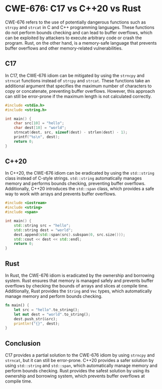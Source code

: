 # CWE-676: C17 vs C++20 vs Rust

CWE-676 refers to the use of potentially dangerous functions such as `strcpy` and `strcat` in C and 
C++ programming languages. These functions do not perform bounds checking and can lead to buffer 
overflows, which can be exploited by attackers to execute arbitrary code or crash the program. 
Rust, on the other hand, is a memory-safe language that prevents buffer overflows and other 
memory-related vulnerabilities.

## C17

In C17, the CWE-676 idiom can be mitigated by using the `strncpy` and `strncat` functions instead 
of `strcpy` and `strcat`. These functions take an additional argument that specifies the maximum 
number of characters to copy or concatenate, preventing buffer overflows. However, this approach 
can still be error-prone if the maximum length is not calculated correctly.

```c
#include <stdio.h>
#include <string.h>

int main() {
    char src[10] = "hello";
    char dest[10] = "world";
    strncat(dest, src, sizeof(dest) - strlen(dest) - 1);
    printf("%s\n", dest);
    return 0;
}
```

## C++20

In C++20, the CWE-676 idiom can be eradicated by using the `std::string` class instead of C-style 
strings. `std::string` automatically manages memory and performs bounds checking, preventing buffer 
overflows. Additionally, C++20 introduces the `std::span` class, which provides a safe way to work 
with arrays and prevents buffer overflows.

```c++
#include <iostream>
#include <string>
#include <span>

int main() {
    std::string src = "hello";
    std::string dest = "world";
    dest.append(std::span(src).subspan(0, src.size()));
    std::cout << dest << std::endl;
    return 0;
}
```

## Rust

In Rust, the CWE-676 idiom is eradicated by the ownership and borrowing system. Rust ensures that 
memory is managed safely and prevents buffer overflows by checking the bounds of arrays and slices 
at compile time. Additionally, Rust provides the `String` and `Vec` types, which automatically 
manage memory and perform bounds checking.

```rust
fn main() {
    let src = "hello".to_string();
    let mut dest = "world".to_string();
    dest.push_str(&src);
    println!("{}", dest);
}
```

## Conclusion

C17 provides a partial solution to the CWE-676 idiom by using `strncpy` and `strncat`, but it can 
still be error-prone. C++20 provides a safer solution by using `std::string` and `std::span`, which 
automatically manage memory and perform bounds checking. Rust provides the safest solution by using 
its ownership and borrowing system, which prevents buffer overflows at compile time.
